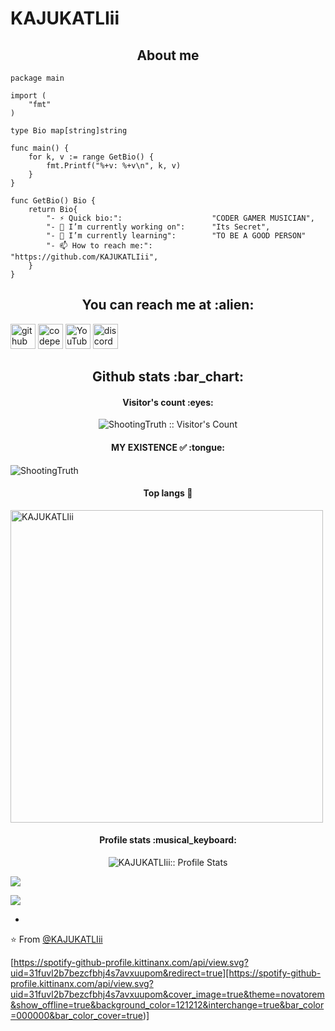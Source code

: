 # KAJUKATLIii

<h2 align="center">About me</h2>

```golang
package main

import (
	"fmt"
)

type Bio map[string]string

func main() {
	for k, v := range GetBio() {
		fmt.Printf("%+v: %+v\n", k, v)
	}
}

func GetBio() Bio {
	return Bio{
		"- ⚡ Quick bio:":                    "CODER GAMER MUSICIAN",
		"- 🔭 I’m currently working on":      "Its Secret",
		"- 🌱 I’m currently learning":        "TO BE A GOOD PERSON"
		"- 📫 How to reach me:":              "https://github.com/KAJUKATLIii",
	}
}
```



<h2 align="center">You can reach me at :alien:</h2>

[<img src='https://cdn.jsdelivr.net/npm/simple-icons@3.0.1/icons/github.svg' alt='github' height='40'>](https://github.com/ShootingTruth)  [<img src='https://cdn.jsdelivr.net/npm/simple-icons@3.0.1/icons/codepen.svg' alt='codepen' height='40'>](https://codepen.io/grimreaper007-sharon)  [<img src='https://cdn.jsdelivr.net/npm/simple-icons@3.0.1/icons/youtube.svg' alt='YouTube' height='40'>](https://www.youtube.com/channel/https://youtube.com/channel/UCZ8ieOnxcsdIHzEPzuPRrRQ ) [<img src='https://cdn.jsdelivr.net/npm/simple-icons@3.0.1/icons/discord.svg' alt='discord' height='40'>](https://discord.gg/hAkgCwvGuE)  




<h2 align="center">Github stats :bar_chart:</h2>

<h4 align="center">Visitor's count :eyes:</h4>

<p align="center"><img src="https://profile-counter.glitch.me/{ShootingTruth}/count.svg" alt="ShootingTruth :: Visitor's Count" /></p>

<h4 align="center">MY EXISTENCE ✅ :tongue:</h4>

<img align="center" src="https://github-readme-streak-stats.herokuapp.com/?user=KAJUKATLIii&count_private=true&theme=radical" alt="ShootingTruth" />
<h4 align="center">Top langs 🙂</h4>
<img align="center" width=500 src="https://github-readme-stats.vercel.app/api/top-langs/?username=KAJUKATLIii&count_private=true&theme=radical" alt="KAJUKATLIii" />

<h4 align="center">Profile stats :musical_keyboard:</h4>

<p align="center"><img src="https://github-readme-stats.vercel.app/api?username=KAJUKATLIii&show_icons=true&theme=synthwave" alt="KAJUKATLIii:: Profile Stats" /></p>

![](https://readme-jokes.vercel.app/api)

![](https://cdn.discordapp.com/attachments/935622008136429588/968686741227700254/20220422_212959_0000.png)

-

⭐️ From [@KAJUKATLIii](https://github.com/KAJUKATLIii/KAJUKATLIii)

[https://spotify-github-profile.kittinanx.com/api/view.svg?uid=31fuvl2b7bezcfbhj4s7avxuupom&redirect=true][https://spotify-github-profile.kittinanx.com/api/view.svg?uid=31fuvl2b7bezcfbhj4s7avxuupom&cover_image=true&theme=novatorem&show_offline=true&background_color=121212&interchange=true&bar_color=000000&bar_color_cover=true)]
